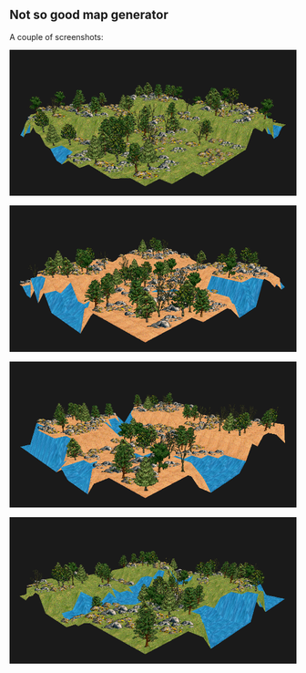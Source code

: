 ## Not so good map generator

A couple of screenshots:

![Grass Map](https://raw.githubusercontent.com/ingui-n/PGRF2-project/main/screeshots/img0.png)

![Sand Map](https://raw.githubusercontent.com/ingui-n/PGRF2-project/main/screeshots/img1.png)

![Another Sand Map](https://raw.githubusercontent.com/ingui-n/PGRF2-project/main/screeshots/img2.png)

![Grass Map](https://raw.githubusercontent.com/ingui-n/PGRF2-project/main/screeshots/img3.png)
